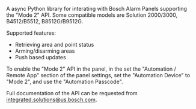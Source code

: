A async Python library for interating with Bosch Alarm Panels supporting the "Mode 2" API.
Some compatible models are Solution 2000/3000, B4512/B5512, B8512G/B9512G.

Supported features:
- Retrieving area and point status
- Arming/disarming areas
- Push based updates

To enable the "Mode 2" API in the panel, in the set the "Automation / Remote App" section of the panel settings, set the "Automation Device" to "Mode 2", and use the "Automation Passcode".

Full documentation of the API can be requested from
integrated.solutions@us.bosch.com.
